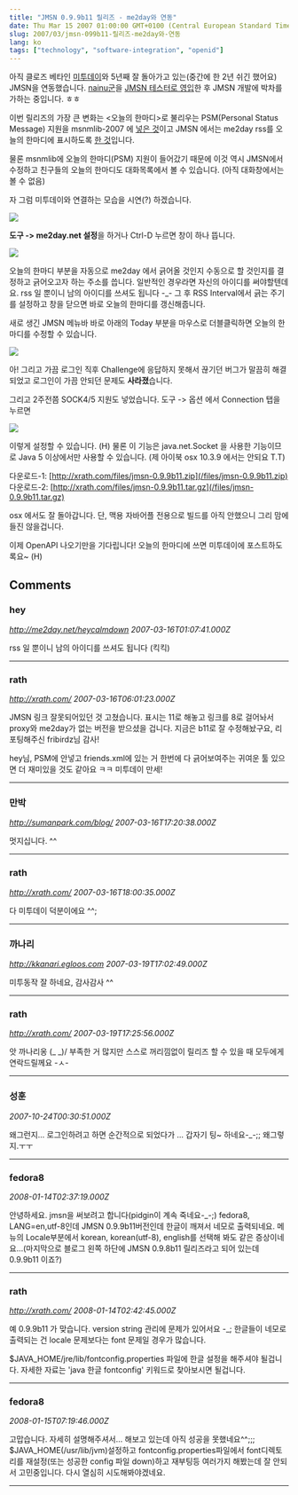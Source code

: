 ```yaml
---
title: "JMSN 0.9.9b11 릴리즈 - me2day와 연동"
date: Thu Mar 15 2007 01:00:00 GMT+0100 (Central European Standard Time)
slug: 2007/03/jmsn-099b11-릴리즈-me2day와-연동
lang: ko
tags: ["technology", "software-integration", "openid"]
---
```


아직 클로즈 베타인 [미투데이](http://me2day.net)와 5년째 잘 돌아가고 있는(중간에 한 2년 쉬긴 했어요) JMSN을 연동했습니다.
[nainu군](http://honeydream.egloos.com/)을 [JMSN 테스터로 영입](http://sourceforge.net/users/ninecow/)한 후 JMSN 개발에 박차를 가하는 중입니다. ㅎㅎ

이번 릴리즈의 가장 큰 변화는 <오늘의 한마디>로 불리우는 PSM(Personal Status Message) 지원을 msnmlib-2007 에 [넣은 것](http://jmsn.cvs.sourceforge.net/jmsn/msnmlib-2007/src/rath/msnm/NotificationProcessor.java?r1=1.2&r2=1.4)이고 JMSN 에서는 me2day rss를 오늘의 한마디에 표시하도록 [한 것](http://jmsn.cvs.sourceforge.net/jmsn/jmsn-2007/src/rath/jmsn/)입니다.

물론 msnmlib에 오늘의 한마디(PSM) 지원이 들어갔기 때문에 이것 역시 JMSN에서 수정하고 친구들의 오늘의 한마디도 대화목록에서 볼 수 있습니다. (아직 대화창에서는 볼 수 없음)

자 그럼 미투데이와 연결하는 모습을 시연(?) 하겠습니다.

![](/img/jmsn_me2day_01.jpg)

**도구 -> me2day.net 설정**을 하거나 Ctrl-D 누르면 창이 하나 뜹니다.

![](/img/jmsn_me2day_02.jpg)

오늘의 한마디 부분을 자동으로 me2day 에서 긁어올 것인지 수동으로 할 것인지를 결정하고
긁어오고자 하는 주소를 씁니다. 일반적인 경우라면 자신의 아이디를 써야할텐데요.
rss 일 뿐이니 남의 아이디를 쓰셔도 됩니다 -_- 
그 후 RSS Interval에서 긁는 주기를 설정하고 창을 닫으면 바로 오늘의 한마디를 갱신해줍니다.

새로 생긴 JMSN 메뉴바 바로 아래의 Today 부분을 마우스로 더블클릭하면 오늘의 한마디를 수정할 수 있습니다.

![](/img/jmsn_me2day_03.jpg)

아! 그리고 가끔 로그인 직후 Challenge에 응답하지 못해서 끊기던 버그가 말끔히 해결되었고 로그인이 가끔 안되던 문제도 **사라졌**습니다.

그리고 2주전쯤 SOCK4/5 지원도 넣었습니다. 도구 -> 옵션 에서 Connection 탭을 누르면

![](/img/jmsn_me2day_04.jpg)

이렇게 설정할 수 있습니다. (H) 물론 이 기능은 java.net.Socket 을 사용한 기능이므로
Java 5 이상에서만 사용할 수 있습니다. (제 아이북 osx 10.3.9 에서는 안되요 T.T)

다운로드-1: [http://xrath.com/files/jmsn-0.9.9b11.zip](/files/jmsn-0.9.9b11.zip)
다운로드-2: [http://xrath.com/files/jmsn-0.9.9b11.tar.gz](/files/jmsn-0.9.9b11.tar.gz)

osx 에서도 잘 돌아갑니다. 단, 맥용 자바어플 전용으로 빌드를 아직 안했으니 그리 맘에 들진 않을겁니다.  

이제 OpenAPI 나오기만을 기다립니다! 오늘의 한마디에 쓰면 미투데이에 포스트하도록요~ (H)

## Comments

### hey
*http://me2day.net/heycalmdown*
*2007-03-16T01:07:41.000Z*

rss 일 뿐이니 남의 아이디를 쓰셔도 됩니다  (킥킥)

---

### rath
*http://xrath.com/*
*2007-03-16T06:01:23.000Z*

JMSN 링크 잘못되어있던 것 고쳤습니다. 표시는 11로 해놓고 링크를 8로 걸어놔서 proxy와 me2day가 없는 버전을 받으셨을 겁니다. 
지금은 b11로 잘 수정해놨구요, 리포팅해주신 fribirdz님 감사!

hey님, PSM에 안넣고 friends.xml에 있는 거 한번에 다 긁어보여주는 귀여운 툴 있으면 더 재미있을 것도 같아요 ㅋㅋ 미투데이 만세!

---

### 만박
*http://sumanpark.com/blog/*
*2007-03-16T17:20:38.000Z*

멋지십니다. ^^

---

### rath
*http://xrath.com/*
*2007-03-16T18:00:35.000Z*

다 미투데이 덕분이에요 ^^;

---

### 까나리
*http://kkanari.egloos.com*
*2007-03-19T17:02:49.000Z*

미투동작 잘 하네요, 감사감사 ^^

---

### rath
*http://xrath.com/*
*2007-03-19T17:25:56.000Z*

앗 까나리옹 (_ _)/ 부족한 거 많지만 스스로 꺼리낌없이 릴리즈 할 수 있을 때 모두에게 연락드릴께요 -ㅅ-

---

### 성훈
*2007-10-24T00:30:51.000Z*

왜그런지... 로그인하려고 하면 순간적으로 되었다가 ... 갑자기 팅~ 하네요-_-;; 왜그렇지.ㅜㅜ

---

### fedora8
*2008-01-14T02:37:19.000Z*

안녕하세요. jmsn을 써보려고 합니다(pidgin이 계속 죽네요-_-;) fedora8, LANG=en,utf-8인데 JMSN 0.9.9b11버전인데 한글이 깨져서 네모로 출력되네요. 메뉴의 Locale부분에서 korean, korean(utf-8), english를 선택해 봐도 같은 증상이네요...(마지막으로 블로그 왼쪽 하단에 JMSN 0.9.8b11 릴리즈라고 되어 있는데 0.9.9b11 이죠?)

---

### rath
*http://xrath.com/*
*2008-01-14T02:42:45.000Z*

예 0.9.9b11 가 맞습니다. version string 관리에 문제가 있어서요 -_;
한글들이 네모로 출력되는 건 locale 문제보다는 font 문제일 경우가 많습니다.

$JAVA_HOME/jre/lib/fontconfig.properties 파일에 한글 설정을 해주셔야 될겁니다. 자세한 자료는 'java 한글 fontconfig' 키워드로 찾아보시면 될겁니다.

---

### fedora8
*2008-01-15T07:19:46.000Z*

고맙습니다. 자세히 설명해주셔서... 해보고 있는데 아직 성공을 못했네요^^;;; $JAVA_HOME(/usr/lib/jvm)설정하고 fontconfig.properties파일에서 font디렉토리를 재설정(또는 성공한 config 파일 down)하고 재부팅등 여러가지 해봤는데 잘 안되서 고민중입니다. 다시 열심히 시도해봐야겠네요.

---
